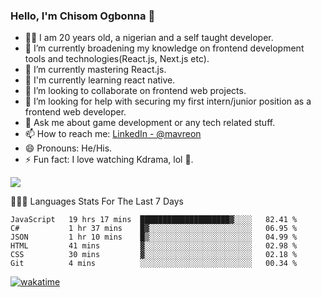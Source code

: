 ### Hello, I'm Chisom Ogbonna 👋
- 👦🏿 I am 20 years old, a nigerian and a self taught developer.
- 🔭 I’m currently broadening my knowledge on frontend development tools and technologies(React.js, Next.js etc).
- 🌱 I’m currently mastering React.js.
- 🍃 I'm currently learning react native.
- 👯 I’m looking to collaborate on frontend web projects.
- 🤔 I’m looking for help with securing my first intern/junior position as a frontend web developer.
- 💬 Ask me about game development or any tech related stuff.
- 📫 How to reach me: [LinkedIn - @mavreon](https://www.linkedin.com/in/mavreon/)
- 😄 Pronouns: He/His.
- ⚡ Fun fact: I love watching Kdrama, lol 🤣.

<img src = "https://github-readme-stats.vercel.app/api?username=mavreon&&show_icons=true&title_color=ffffff&icon_color=bb2acf&text_color=daf7dc&bg_color=151515"/>

👨🏿‍💻 Languages Stats For The Last 7 Days

<!--START_SECTION:waka-->

```text
JavaScript   19 hrs 17 mins  ████████████████████▓░░░░   82.41 %
C#           1 hr 37 mins    █▓░░░░░░░░░░░░░░░░░░░░░░░   06.95 %
JSON         1 hr 10 mins    █▒░░░░░░░░░░░░░░░░░░░░░░░   04.99 %
HTML         41 mins         ▓░░░░░░░░░░░░░░░░░░░░░░░░   02.98 %
CSS          30 mins         ▓░░░░░░░░░░░░░░░░░░░░░░░░   02.18 %
Git          4 mins          ░░░░░░░░░░░░░░░░░░░░░░░░░   00.34 %
```

<!--END_SECTION:waka-->
[![wakatime](https://wakatime.com/badge/user/b3eff457-1de7-4ef9-9a2b-c8f23bae0969.svg)](https://wakatime.com/@b3eff457-1de7-4ef9-9a2b-c8f23bae0969)

